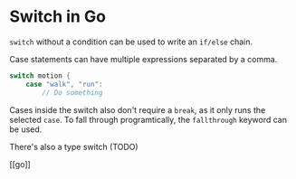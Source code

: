 # Switch in Go
`switch` without a condition can be used to write an `if/else` chain.

Case statements can have multiple expressions separated by a comma.
```go
switch motion {
    case "walk", "run":
        // Do something
```

Cases inside the switch also don't require a `break`, as it only runs the selected `case`.
To fall through programtically, the `fallthrough` keyword can be used.

There's also a type switch (TODO)

[[go]]